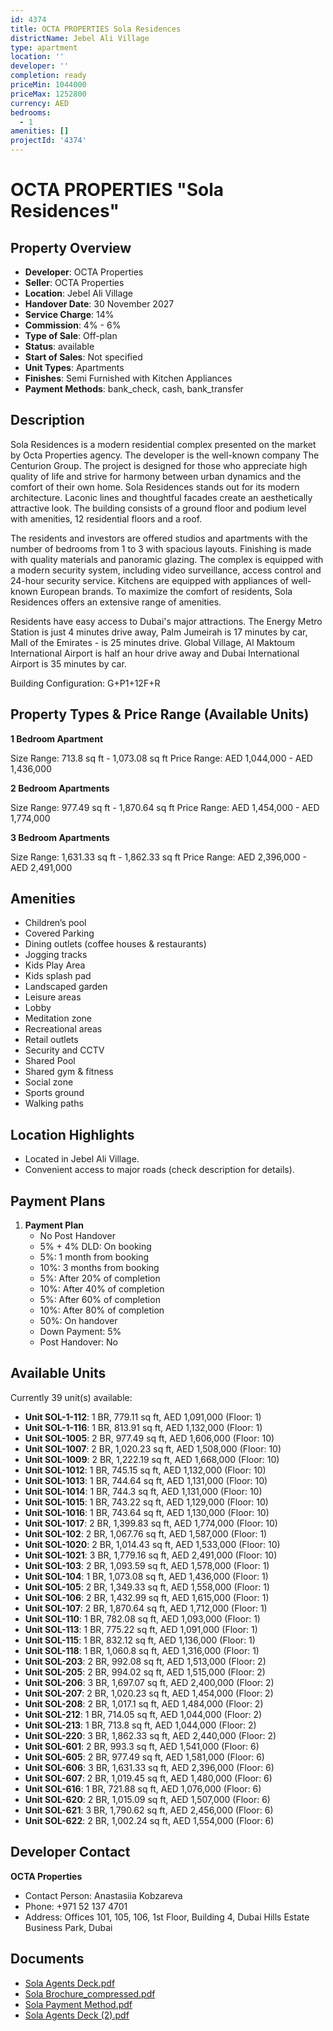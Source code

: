 ```yaml
---
id: 4374
title: OCTA PROPERTIES Sola Residences
districtName: Jebel Ali Village
type: apartment
location: ''
developer: ''
completion: ready
priceMin: 1044000
priceMax: 1252800
currency: AED
bedrooms:
  - 1
amenities: []
projectId: '4374'
---
```


# OCTA PROPERTIES "Sola Residences"

## Property Overview
- **Developer**: OCTA Properties
- **Seller**: OCTA Properties
- **Location**: Jebel Ali Village
- **Handover Date**: 30 November 2027
- **Service Charge**: 14%
- **Commission**: 4% - 6%
- **Type of Sale**: Off-plan
- **Status**: available
- **Start of Sales**: Not specified
- **Unit Types**: Apartments
- **Finishes**: Semi Furnished with Kitchen Appliances
- **Payment Methods**: bank_check, cash, bank_transfer

## Description
Sola Residences is a modern residential complex presented on the market by Octa Properties agency. The developer is the well-known company The Centurion Group. The project is designed for those who appreciate high quality of life and strive for harmony between urban dynamics and the comfort of their own home. Sola Residences stands out for its modern architecture. Laconic lines and thoughtful facades create an aesthetically attractive look. The building consists of a ground floor and podium level with amenities, 12 residential floors and a roof.

The residents and investors are offered studios and apartments with the number of bedrooms from 1 to 3 with spacious layouts. Finishing is made with quality materials and panoramic glazing. The complex is equipped with a modern security system, including video surveillance, access control and 24-hour security service. Kitchens are equipped with appliances of well-known European brands. To maximize the comfort of residents, Sola Residences offers an extensive range of amenities.

Residents have easy access to Dubai's major attractions. The Energy Metro Station is just 4 minutes drive away, Palm Jumeirah is 17 minutes by car, Mall of the Emirates - is 25 minutes drive. Global Village, Al Maktoum International Airport is half an hour drive away and Dubai International Airport is 35 minutes by car.

Building Configuration: G+P1+12F+R

## Property Types & Price Range (Available Units)
**1 Bedroom Apartment**

Size Range: 713.8 sq ft - 1,073.08 sq ft
Price Range: AED 1,044,000 - AED 1,436,000

**2 Bedroom Apartments**

Size Range: 977.49 sq ft - 1,870.64 sq ft
Price Range: AED 1,454,000 - AED 1,774,000

**3 Bedroom Apartments**

Size Range: 1,631.33 sq ft - 1,862.33 sq ft
Price Range: AED 2,396,000 - AED 2,491,000

## Amenities
- Children’s pool
- Covered Parking
- Dining outlets  (coffee houses & restaurants)
- Jogging tracks
- Kids Play Area
- Kids splash pad
- Landscaped garden
- Leisure areas
- Lobby
- Meditation zone
- Recreational areas
- Retail outlets
- Security and CCTV
- Shared Pool
- Shared gym & fitness
- Social zone
- Sports ground
- Walking paths

## Location Highlights
- Located in Jebel Ali Village.
- Convenient access to major roads (check description for details).

## Payment Plans
1. **Payment Plan**
   - No Post Handover
   - 5% + 4% DLD: On booking
   - 5%: 1 month from booking
   - 10%: 3 months from booking
   - 5%: After 20% of completion
   - 10%: After 40% of completion
   - 5%: After 60% of completion
   - 10%: After 80% of completion
   - 50%: On handover
   - Down Payment: 5%
   - Post Handover: No

## Available Units
Currently 39 unit(s) available:
- **Unit SOL-1-112**: 1 BR, 779.11 sq ft, AED 1,091,000 (Floor: 1)
- **Unit SOL-1-116**: 1 BR, 813.91 sq ft, AED 1,132,000 (Floor: 1)
- **Unit SOL-1005**: 2 BR, 977.49 sq ft, AED 1,606,000 (Floor: 10)
- **Unit SOL-1007**: 2 BR, 1,020.23 sq ft, AED 1,508,000 (Floor: 10)
- **Unit SOL-1009**: 2 BR, 1,222.19 sq ft, AED 1,668,000 (Floor: 10)
- **Unit SOL-1012**: 1 BR, 745.15 sq ft, AED 1,132,000 (Floor: 10)
- **Unit SOL-1013**: 1 BR, 744.64 sq ft, AED 1,131,000 (Floor: 10)
- **Unit SOL-1014**: 1 BR, 744.3 sq ft, AED 1,131,000 (Floor: 10)
- **Unit SOL-1015**: 1 BR, 743.22 sq ft, AED 1,129,000 (Floor: 10)
- **Unit SOL-1016**: 1 BR, 743.64 sq ft, AED 1,130,000 (Floor: 10)
- **Unit SOL-1017**: 2 BR, 1,399.83 sq ft, AED 1,774,000 (Floor: 10)
- **Unit SOL-102**: 2 BR, 1,067.76 sq ft, AED 1,587,000 (Floor: 1)
- **Unit SOL-1020**: 2 BR, 1,014.43 sq ft, AED 1,533,000 (Floor: 10)
- **Unit SOL-1021**: 3 BR, 1,779.16 sq ft, AED 2,491,000 (Floor: 10)
- **Unit SOL-103**: 2 BR, 1,093.59 sq ft, AED 1,578,000 (Floor: 1)
- **Unit SOL-104**: 1 BR, 1,073.08 sq ft, AED 1,436,000 (Floor: 1)
- **Unit SOL-105**: 2 BR, 1,349.33 sq ft, AED 1,558,000 (Floor: 1)
- **Unit SOL-106**: 2 BR, 1,432.99 sq ft, AED 1,615,000 (Floor: 1)
- **Unit SOL-107**: 2 BR, 1,870.64 sq ft, AED 1,712,000 (Floor: 1)
- **Unit SOL-110**: 1 BR, 782.08 sq ft, AED 1,093,000 (Floor: 1)
- **Unit SOL-113**: 1 BR, 775.22 sq ft, AED 1,091,000 (Floor: 1)
- **Unit SOL-115**: 1 BR, 832.12 sq ft, AED 1,136,000 (Floor: 1)
- **Unit SOL-118**: 1 BR, 1,060.8 sq ft, AED 1,316,000 (Floor: 1)
- **Unit SOL-203**: 2 BR, 992.08 sq ft, AED 1,513,000 (Floor: 2)
- **Unit SOL-205**: 2 BR, 994.02 sq ft, AED 1,515,000 (Floor: 2)
- **Unit SOL-206**: 3 BR, 1,697.07 sq ft, AED 2,400,000 (Floor: 2)
- **Unit SOL-207**: 2 BR, 1,020.23 sq ft, AED 1,454,000 (Floor: 2)
- **Unit SOL-208**: 2 BR, 1,017.1 sq ft, AED 1,484,000 (Floor: 2)
- **Unit SOL-212**: 1 BR, 714.05 sq ft, AED 1,044,000 (Floor: 2)
- **Unit SOL-213**: 1 BR, 713.8 sq ft, AED 1,044,000 (Floor: 2)
- **Unit SOL-220**: 3 BR, 1,862.33 sq ft, AED 2,440,000 (Floor: 2)
- **Unit SOL-601**: 2 BR, 993.3 sq ft, AED 1,541,000 (Floor: 6)
- **Unit SOL-605**: 2 BR, 977.49 sq ft, AED 1,581,000 (Floor: 6)
- **Unit SOL-606**: 3 BR, 1,631.33 sq ft, AED 2,396,000 (Floor: 6)
- **Unit SOL-607**: 2 BR, 1,019.45 sq ft, AED 1,480,000 (Floor: 6)
- **Unit SOL-616**: 1 BR, 721.88 sq ft, AED 1,076,000 (Floor: 6)
- **Unit SOL-620**: 2 BR, 1,015.09 sq ft, AED 1,507,000 (Floor: 6)
- **Unit SOL-621**: 3 BR, 1,790.62 sq ft, AED 2,456,000 (Floor: 6)
- **Unit SOL-622**: 2 BR, 1,002.24 sq ft, AED 1,554,000 (Floor: 6)

## Developer Contact
**OCTA Properties**
- Contact Person: Anastasiia Kobzareva
- Phone: +971 52 137 4701
- Address: Offices 101, 105, 106, 1st Floor, Building 4, Dubai Hills Estate Business Park, Dubai

## Documents
- [Sola Agents Deck.pdf](https://cdn.geniemap.net/2025/02/21/qTayiY01R4deP4P7NbCGJKw3JPEsI6HsKYKSN4Aw.pdf)
- [Sola Brochure_compressed.pdf](https://cdn.geniemap.net/2025/03/03/HGGipbRSscq61v4DyuhxyW5Dk2VXYlQacd1BnvI2.pdf)
- [Sola Payment Method.pdf](https://cdn.geniemap.net/2025/03/03/TVWgxpNBnsrYDCBX8civlSEVVp9k7ol32JA5MMQm.pdf)
- [Sola Agents Deck (2).pdf](https://cdn.geniemap.net/2025/03/07/wQL76YSGu8SDrd4mxbjCwnPmXXgy46BaKizQFaNU.pdf)
